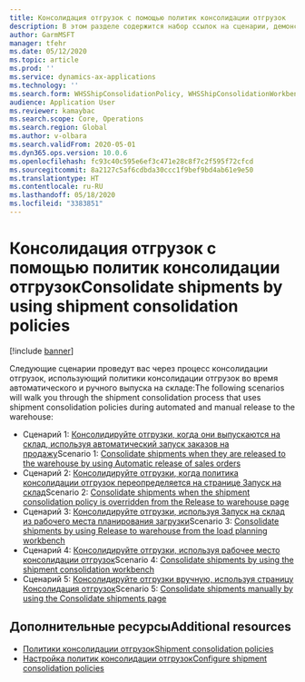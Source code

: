 ```yaml
---
title: Консолидация отгрузок с помощью политик консолидации отгрузок
description: В этом разделе содержится набор ссылок на сценарии, демонстрирующие работу с политиками консолидации отгрузок.
author: GarmMSFT
manager: tfehr
ms.date: 05/12/2020
ms.topic: article
ms.prod: ''
ms.service: dynamics-ax-applications
ms.technology: ''
ms.search.form: WHSShipConsolidationPolicy, WHSShipConsolidationWorkbench
audience: Application User
ms.reviewer: kamaybac
ms.search.scope: Core, Operations
ms.search.region: Global
ms.author: v-olbara
ms.search.validFrom: 2020-05-01
ms.dyn365.ops.version: 10.0.6
ms.openlocfilehash: fc93c40c595e6ef3c471e28c8f7c2f595f72cfcd
ms.sourcegitcommit: 8a2127c5af6cdbda30ccc1f9bef9bd4ab61e9e50
ms.translationtype: HT
ms.contentlocale: ru-RU
ms.lasthandoff: 05/18/2020
ms.locfileid: "3383851"
---
```

# <a name="consolidate-shipments-by-using-shipment-consolidation-policies"></a><span data-ttu-id="a9424-103">Консолидация отгрузок с помощью политик консолидации отгрузок</span><span class="sxs-lookup"><span data-stu-id="a9424-103">Consolidate shipments by using shipment consolidation policies</span></span>

[!include [banner](../includes/banner.md)]

<span data-ttu-id="a9424-104">Следующие сценарии проведут вас через процесс консолидации отгрузок, использующий политики консолидации отгрузок во время автоматического и ручного выпуска на складе:</span><span class="sxs-lookup"><span data-stu-id="a9424-104">The following scenarios will walk you through the shipment consolidation process that uses shipment consolidation policies during automated and manual release to the warehouse:</span></span>

- <span data-ttu-id="a9424-105">Сценарий 1: [Консолидируйте отгрузки, когда они выпускаются на склад, используя автоматический запуск заказов на продажу](../warehousing/consolidate-shipments-automatic.md)</span><span class="sxs-lookup"><span data-stu-id="a9424-105">Scenario 1: [Consolidate shipments when they are released to the warehouse by using Automatic release of sales orders](../warehousing/consolidate-shipments-automatic.md)</span></span>
- <span data-ttu-id="a9424-106">Сценарий 2: [Консолидируйте отгрузки, когда политика консолидации отгрузок переопределяется на странице Запуск на склад](../warehousing/consolidate-shipments-release-to-warehouse-override.md)</span><span class="sxs-lookup"><span data-stu-id="a9424-106">Scenario 2: [Consolidate shipments when the shipment consolidation policy is overridden from the Release to warehouse page](../warehousing/consolidate-shipments-release-to-warehouse-override.md)</span></span>
- <span data-ttu-id="a9424-107">Сценарий 3: [Консолидируйте отгрузки, используя Запуск на склад из рабочего места планирования загрузки](../warehousing/consolidate-shipments-load-planning-workbench.md)</span><span class="sxs-lookup"><span data-stu-id="a9424-107">Scenario 3: [Consolidate shipments by using Release to warehouse from the load planning workbench](../warehousing/consolidate-shipments-load-planning-workbench.md)</span></span>
- <span data-ttu-id="a9424-108">Сценарий 4: [Консолидируйте отгрузки, используя рабочее место консолидации отгрузок](../warehousing/consolidate-shipments-manual-workbench.md)</span><span class="sxs-lookup"><span data-stu-id="a9424-108">Scenario 4: [Consolidate shipments by using the shipment consolidation workbench](../warehousing/consolidate-shipments-manual-workbench.md)</span></span>
- <span data-ttu-id="a9424-109">Сценарий 5: [Консолидируйте отгрузки вручную, используя страницу Консолидация отгрузок](../warehousing/consolidate-shipments-manual-form.md)</span><span class="sxs-lookup"><span data-stu-id="a9424-109">Scenario 5: [Consolidate shipments manually by using the Consolidate shipments page](../warehousing/consolidate-shipments-manual-form.md)</span></span>

## <a name="additional-resources"></a><span data-ttu-id="a9424-110">Дополнительные ресурсы</span><span class="sxs-lookup"><span data-stu-id="a9424-110">Additional resources</span></span>

- [<span data-ttu-id="a9424-111">Политики консолидации отгрузок</span><span class="sxs-lookup"><span data-stu-id="a9424-111">Shipment consolidation policies</span></span>](about-shipment-consolidation-policies.md)
- [<span data-ttu-id="a9424-112">Настройка политик консолидации отгрузок</span><span class="sxs-lookup"><span data-stu-id="a9424-112">Configure shipment consolidation policies</span></span>](configure-shipment-consolidation-policies.md)

